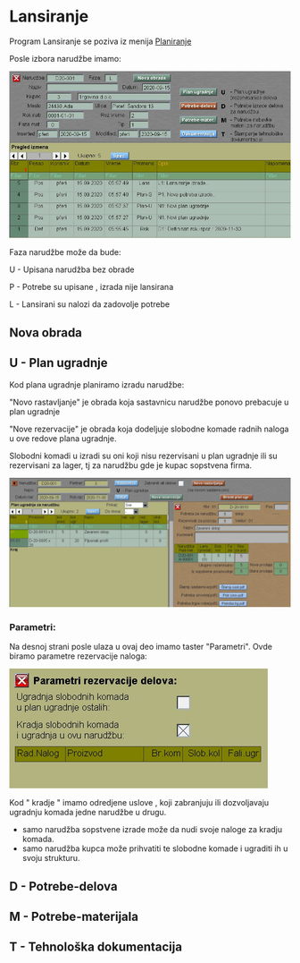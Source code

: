 # Lansiranje

Program Lansiranje se poziva iz menija [Planiranje](../p1_sr.md)

Posle izbora narudžbe imamo:

![Image](lans_start01.jpg)

Faza narudžbe može da bude:

U - Upisana narudžba bez obrade

P - Potrebe su upisane , izrada nije lansirana

L - Lansirani su nalozi da zadovolje potrebe

## Nova obrada

## U - Plan ugradnje

Kod plana ugradnje planiramo izradu narudžbe:

"Novo rastavljanje" je obrada koja sastavnicu narudžbe
ponovo prebacuje u plan ugradnje 

"Nove rezervacije" je obrada koja dodeljuje slobodne komade
radnih naloga u ove redove plana ugradnje. 

Slobodni komadi u izradi su oni koji nisu rezervisani u 
plan ugradnje ili su rezervisani za lager, tj za narudžbu
gde je kupac sopstvena firma.

![Image](plan_ugr01.jpg)

### Parametri:

Na desnoj strani posle ulaza u ovaj deo imamo taster "Parametri".
Ovde biramo parametre rezervacije naloga:

![Image](parametri_ugr01.jpg)

Kod " kradje "  imamo odredjene uslove , koji 
zabranjuju ili dozvoljavaju ugradnju komada jedne
narudžbe u drugu.
- samo narudžba sopstvene izrade može da nudi
  svoje naloge za kradju komada.
- samo narudžba kupca može prihvatiti te slobodne komade
  i ugraditi ih u svoju strukturu.

## D - Potrebe-delova

## M - Potrebe-materijala

## T - Tehnološka dokumentacija

